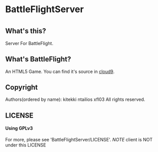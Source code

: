 # BattleFlightServer 
# 
## What's this?
Server For BattleFlight.
## 
## What's BattleFlight?
An HTML5 Game.
You can find it's source in [cloud9](https://ide.c9.io/kitekki/battle_flight).
## 
## Copyright
Authors(ordered by name): kitekki ntailios xfl03
All rights reserved.
## 
## LICENSE
#### Using GPLv3
For more, please see 'BattleFlightServer/LICENSE'.
*NOTE* client is NOT under this LICENSE
